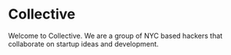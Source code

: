 Collective
==========

Welcome to Collective. We are a group of NYC based hackers that collaborate on startup ideas and development.
